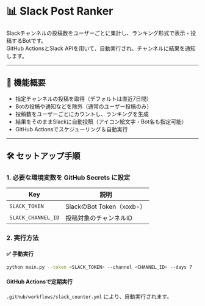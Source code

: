 # 📊 Slack Post Ranker

Slackチャンネルの投稿数をユーザーごとに集計し、ランキング形式で表示・投稿するBotです。  
GitHub ActionsとSlack APIを用いて、自動実行され、チャンネルに結果を通知します。

---

## 🔧 機能概要

- 指定チャンネルの投稿を取得（デフォルトは直近7日間）
- Botの投稿や通知などを除外（通常のユーザー投稿のみ）
- 投稿数をユーザーごとにカウントし、ランキングを生成
- 結果をそのままSlackに自動投稿（アイコン絵文字・Bot名も指定可能）
- GitHub Actionsでスケジューリング＆自動実行

---

## 🛠 セットアップ手順

### 1. 必要な環境変数を GitHub Secrets に設定

| Key               | 説明                   |
|------------------|------------------------|
| `SLACK_TOKEN`     | SlackのBot Token（xoxb-） |
| `SLACK_CHANNEL_ID`| 投稿対象のチャンネルID |

### 2. 実行方法

#### ✅ 手動実行
```bash
python main.py --token <SLACK_TOKEN> --channel <CHANNEL_ID> --days 7
```

#### GitHub Actionsで定期実行
`.github/workflows/slack_counter.yml` により、自動実行されます。